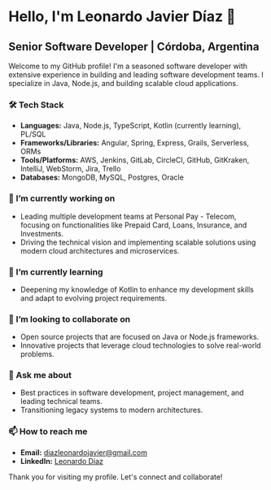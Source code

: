 # Hello, I'm Leonardo Javier Díaz 👋

## Senior Software Developer | Córdoba, Argentina

Welcome to my GitHub profile! I'm a seasoned software developer with extensive experience in building and leading software development teams. I specialize in Java, Node.js, and building scalable cloud applications.

### 🛠 Tech Stack

- **Languages:** Java, Node.js, TypeScript, Kotlin (currently learning), PL/SQL
- **Frameworks/Libraries:** Angular, Spring, Express, Grails, Serverless, ORMs
- **Tools/Platforms:** AWS, Jenkins, GitLab, CircleCI, GitHub, GitKraken, IntelliJ, WebStorm, Jira, Trello
- **Databases:** MongoDB, MySQL, Postgres, Oracle

### 🔭 I’m currently working on

- Leading multiple development teams at Personal Pay - Telecom, focusing on functionalities like Prepaid Card, Loans, Insurance, and Investments.
- Driving the technical vision and implementing scalable solutions using modern cloud architectures and microservices.

### 🌱 I’m currently learning

- Deepening my knowledge of Kotlin to enhance my development skills and adapt to evolving project requirements.

### 👯 I’m looking to collaborate on

- Open source projects that are focused on Java or Node.js frameworks.
- Innovative projects that leverage cloud technologies to solve real-world problems.

### 💬 Ask me about

- Best practices in software development, project management, and leading technical teams.
- Transitioning legacy systems to modern architectures.

### 📫 How to reach me

- **Email:** diazleonardojavier@gmail.com
- **LinkedIn:** [Leonardo Díaz](https://www.linkedin.com/in/leonardodiaz)


Thank you for visiting my profile. Let's connect and collaborate!

